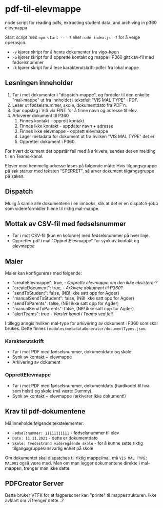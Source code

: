 # pdf-til-elevmappe
node script for reading pdfs, extracting student data, and archiving in p360 elevmappa

Start script med `npm start -- -?` eller `node index.js -?`  for å velge operasjon.

* `-v` kjører skript for å hente dokumenter fra vigo-køen
* `-o` kjører skript for å opprette kontakt og mappe i P360 gitt csv-fil med fødselsnummer
* `-k` kjører skript for å lese karakterutskrift-pdfer fra lokal mappe

## Løsningen inneholder

1. Tar i mot dokumenter i "dispatch-mappe", og fordeler til den enkelte "mal-mappe" ut fra innholdet i tekstfelt "VIS MAL TYPE" i PDF.
2. Leser ut fødselsnummer, skole, dokumentdato fra PDF`n.
3. Gjør oppslag i VIS via FINT for å finne navn og adresse til elev.
4. Arkiverer dokument til P360
    1. Finnes kontakt - opprett kontakt
    2. Finnes ikke kontakt - uppdater navn + adresse
    3. Finnes ikke elevmappe - opprett elevmappe
    4. Lager metadata for dokument ut fra hvilken "VIS MAL TYPE" det er.
    5. Oppretter dokument i P360.

For hvert dokument det oppstår feil med å arkivere, sendes det en melding til en Teams-kanal.

Elever med hemmelig adresse løses på følgende måte: Hvis tilgangsgruppe på sak starter med teksten "SPERRET", så arver dokument tilgangsgruppe på saken.

## Dispatch
Mulig å samle alle dokumentene i en innboks, slik at det er en dispatch-jobb som videreformidler filene til riktig mal-mappe.

## Mottak av CSV-fil med fødselsnummer
* Tar i mot CSV-fil (kun en kolonne) med fødselsnummer på hver linje. 
* Oppretter pdf i mal "OpprettElevmappe" for synk av kontakt og elevmappe

## Maler

Maler kan konfigureres med følgende:   
* "createElevmappe": true, - *Opprette elevmappe om den ikke eksisterer?*
* "createDocument": true, - *Arkivere dokument til P360?*
* "sendToStudent": false, (NB! ikke satt opp for Agder)
* "manualSendToStudent": false, (NB! ikke satt opp for Agder)
* "sendToParents": false, (NB! ikke satt opp for Agder)
* "manualSendToParents": false, (NB! ikke satt opp for Agder)
* "alertTeams": true - *Varsler kanal i Teams ved feil.*

I tillegg anngis hvilken mal-type for arkivering av dokument i P360 som skal brukes. Dette finnes i `modules/metadataGenerator/documentTypes.json`.

### Karakterutskrift
* Tar i mot PDF med fødselsnummer, dokumentdato og skole.
* Synk av kontakt + elevmappe
* Arkivering av dokument 

### OpprettElevmappe
* Tar i mot PDF med fødselsnummer, dokumentdato (hardkodet til hva som helst) og skole (må være: Dummy).
* Synk av kontakt + elevmappe (arkiverer ikke dokument!)

## Krav til pdf-dokumentene

Må inneholde følgende tekstelementer: 

* `Fødselsnummer: 11111111111` - fødselsnummer til elev
* `Dato: 11.11.2021` - dette er dokumentdato
* `Skole: Tvedestrand videregående skole` - for å kunne sette riktig tilgangsgruppe/ansvarlig enhet på skole

Om dokumentet skal dispatches til riktig mappe/mal, må `VIS MAL TYPE: MAL001` også være med. Men om man legger dokumentene direkte i mal-mappen, trenger man ikke dette.

## PDFCreator Server

Dette bruker VTFK for at fagpersoner kan "printe" til mappestrukturen. Ikke avklart om vi trenger dette...?


